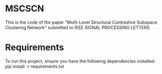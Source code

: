# MSCSCN
This is the code of the paper "Multi-Level Structural Contrastive Subspace Clustering Network" submitted to IEEE SIGNAL PROCESSING LETTERS
# Requirements
To run this project, ensure you have the following dependencies installed:
pip install -r requirements.txt
